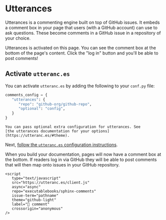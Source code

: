 # Utterances

Utterances is a commenting engine built on top of GitHub issues. It embeds a comment box in your page that users (with a GitHub account) can use to ask questions. These become comments in a GitHub issue in a repository of your choice.

Utterances is activated on this page. You can see the comment box at the bottom of the page's content. Click the "log in" button and you'll be able to post comments!

## Activate `utteranc.es`

You can activate `utteranc.es` by adding the following to your `conf.py` file:

```python
comments_config = {
   "utterances": {
      "repo": "github-org/github-repo",
      "optional": "config",
   }
}
```

```{note}
You can pass optional extra configuration for utterances. See
[the utterances documentation for your options](https://utteranc.es/#theme).
```

Next, [follow the `utteranc.es` configuration instructions](https://utteranc.es/#configuration).

When you build your documentation, pages will now have a comment box at the bottom. If readers log in via GitHub they will be able to post comments that will then map onto issues in your GitHub repository.

```{raw} html
<script
   type="text/javascript"
   src="https://utteranc.es/client.js"
   async="async"
   repo="executablebooks/sphinx-comments"
   issue-term="pathname"
   theme="github-light"
   label="💬 comment"
   crossorigin="anonymous"
/>
```
